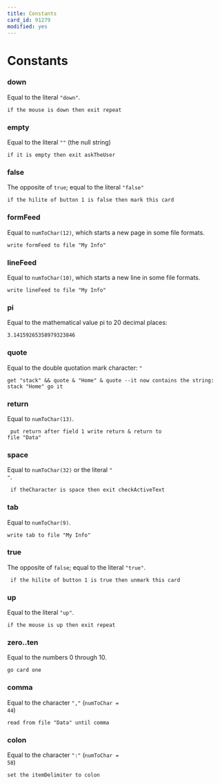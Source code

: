 ```yaml
---
title: Constants
card_id: 91279
modified: yes
---
```


# Constants

### down

Equal to the literal <code>"down"</code>.

<code>if the mouse is down then exit repeat</code>

### empty

Equal to the literal <code>""</code> (the null string)

<code>if it is empty then exit askTheUser</code>

### false

The opposite of <code>true</code>; equal to the literal <code>"false"</code>

`if the hilite of button 1 is false then mark this card`

### formFeed

Equal to <code>numToChar(12)</code>, which starts a new page in some file formats.

<code>write formFeed to file "My Info"</code>

### lineFeed

Equal to <code>numToChar(10)</code>, which starts a new line in some file formats.

<code>write lineFeed to file "My Info"</code>

### pi

Equal to the mathematical value pi to 20 decimal places:

<code>3.14159265358979323846</code>

### quote

Equal to the double quotation mark character: `"`

`get "stack" && quote & "Home" & quote --it now contains the string: stack "Home" go it`

### return

Equal to <code>numToChar(13)</code>.

<code><pre>
put return after field 1
write return & return to file "Data"
</pre></code>

### space

Equal to <code>numToChar(32)</code> or the literal <code>" "</code>.

<code><pre>
if theCharacter is space
then exit checkActiveText
</pre></code>

### tab

Equal to <code>numToChar(9)</code>.

<code>write tab to file "My Info"</code>

### true

The opposite of <code>false</code>; equal to the literal <code>"true"</code>.

<code><pre>
if the hilite of button 1 is true
then unmark this card
</pre></code>

### up

Equal to the literal <code>"up"</code>.

<code>if the mouse is up then exit repeat</code>

### zero..ten

Equal to the numbers 0 through 10.

<code>go card one</code>

### comma

Equal to the character <code>","</code> (<code>numToChar = 44</code>)

<code>read from file "Data" until comma</code>

### colon

Equal to the character <code>":"</code> (<code>numToChar = 58</code>)

<code>set the itemDelimiter to colon</code>
